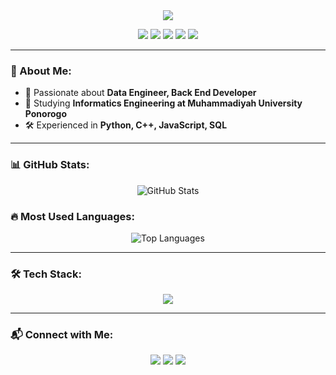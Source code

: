<div align="center">
  <img 
    src="https://readme-typing-svg.herokuapp.com?font=Poppins&size=40&duration=3000&pause=1000&center=true&vCenter=true&width=600&height=80&lines=Hi!+I'm+Rifal+%F0%9F%91%8B;Welcome+to+My+Profile;Feel+Free+to+Explore!"/>
</div>

<p align="center">
  <img src="https://img.shields.io/badge/Coding-0A66C2?style=for-the-badge&logo=codecrafters&logoColor=white" />
  <img src="https://img.shields.io/badge/Watching%20Anime-FF9E0F?style=for-the-badge&logo=Crunchyroll&logoColor=white" />
  <img src="https://img.shields.io/badge/Playing%20Games-9146FF?style=for-the-badge&logo=steam&logoColor=white" />
  <img src="https://img.shields.io/badge/Listening%20to%20Music-1DB954?style=for-the-badge&logo=spotify&logoColor=white" />
  <img src="https://img.shields.io/badge/Keep%20Learning-FFD700?style=for-the-badge&logo=bookstack&logoColor=black" />
</p>

---

### 🌟 About Me:  
- 🎯 Passionate about **Data Engineer, Back End Developer**  
- 📖 Studying **Informatics Engineering at Muhammadiyah University Ponorogo**  
- 🛠️ Experienced in **Python, C++, JavaScript, SQL**  

---

### 📊 GitHub Stats:
<p align="center">
  <img src="https://github-readme-stats-wheat-ten-97.vercel.app/api?username=lleenx&show_icons=true&theme=nightowl" alt="GitHub Stats" />
</p>

### 🔥 Most Used Languages:
<p align="center">
  <img src="https://github-readme-stats-wheat-ten-97.vercel.app/api/top-langs/?username=lleenx&layout=compact&theme=nightowl" alt="Top Languages" />
</p>

---

### 🛠️ Tech Stack:
<p align="center">
  <img src="https://skillicons.dev/icons?i=python,tensorflow,html,css,js,bootstrap,php,mysql,c" />
</p>

---

### 📬 Connect with Me:
<p align="center">
  <a href="https://linkedin.com/in/rifalariya"><img src="https://img.shields.io/badge/LinkedIn-blue?style=for-the-badge&logo=linkedin&logoColor=white" /></a>
  <a href="mailto:rifalariya13@gmail.com"><img src="https://img.shields.io/badge/Email-red?style=for-the-badge&logo=gmail&logoColor=white" /></a>
  <a href="https://github.com/lleenx"><img src="https://img.shields.io/badge/GitHub-black?style=for-the-badge&logo=github&logoColor=white" /></a>
</p>

